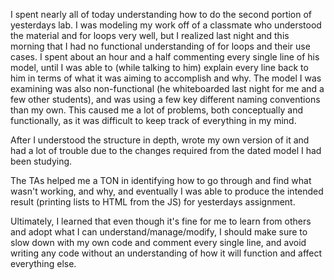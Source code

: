 I spent nearly all of today understanding how to do the second portion of yesterdays lab.
I was modeling my work off of a classmate who understood the material and for loops very well, but I realized last night and this morning that I had no functional understanding of for loops and their use cases.
I spent about an hour and a half commenting every single line of his model, until I was able to (while talking to him) explain every line back to him in terms of what it was aiming to accomplish and why.
The model I was examining was also non-functional (he whiteboarded last night for me and a few other students), and was using a few key different naming conventions than my own.
This caused me a lot of problems, both conceptually and functionally, as it was difficult to keep track of everything in my mind.

After I understood the structure in depth, wrote my own version of it and had a lot of trouble due to the changes required from the dated model I had been studying.

The TAs helped me a TON in identifying how to go through and find what wasn't working, and why, and eventually I was able to produce the intended result (printing lists to HTML from the JS) for yesterdays assignment.

Ultimately, I learned that even though it's fine for me to learn from others and adopt what I can understand/manage/modify, I should make sure to slow down with my own code and comment every single line, and avoid writing any code without an understanding of how it will function and affect everything else.
